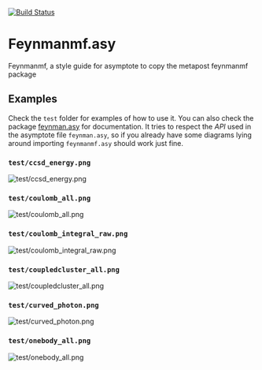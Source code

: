 [![Build Status](https://travis-ci.org/alejandrogallo/feynmanmf.asy.svg?branch=master)](https://travis-ci.org/alejandrogallo/feynmanmf.asy)

# Feynmanmf.asy

Feynmanmf, a style guide for asymptote to copy the metapost feynmanmf package

## Examples

Check the `test` folder for examples of how to use it.  You can also check the
package [feynman.asy](http://asymptote.sourceforge.net/doc/feynman.html) for
documentation.  It tries to respect the *API* used in the asymptote file
`feynman.asy`, so if you already have some diagrams lying around importing
`feynmanmf.asy` should work just fine.


### `test/ccsd_energy.png`
![test/ccsd_energy.png](https://github.com/alejandrogallo/feynmanmf.asy/raw/images/test/ccsd_energy.png)
### `test/coulomb_all.png`
![test/coulomb_all.png](https://github.com/alejandrogallo/feynmanmf.asy/raw/images/test/coulomb_all.png)
### `test/coulomb_integral_raw.png`
![test/coulomb_integral_raw.png](https://github.com/alejandrogallo/feynmanmf.asy/raw/images/test/coulomb_integral_raw.png)
### `test/coupledcluster_all.png`
![test/coupledcluster_all.png](https://github.com/alejandrogallo/feynmanmf.asy/raw/images/test/coupledcluster_all.png)
### `test/curved_photon.png`
![test/curved_photon.png](https://github.com/alejandrogallo/feynmanmf.asy/raw/images/test/curved_photon.png)
### `test/onebody_all.png`
![test/onebody_all.png](https://github.com/alejandrogallo/feynmanmf.asy/raw/images/test/onebody_all.png)
